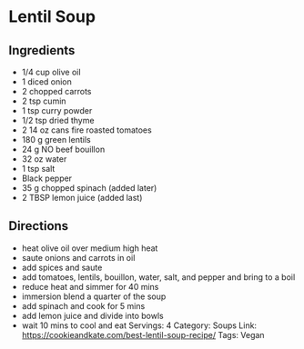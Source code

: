 # Lentil Soup
## Ingredients
- 1/4 cup olive oil
- 1 diced onion
- 2 chopped carrots
- 2 tsp cumin
- 1 tsp curry powder
- 1/2 tsp dried thyme
- 2 14 oz cans fire roasted tomatoes
- 180 g green lentils
- 24 g NO beef bouillon
- 32 oz water
- 1 tsp salt
- Black pepper
- 35 g chopped spinach (added later)
- 2 TBSP lemon juice (added last)
## Directions
- heat olive oil over medium high heat
- saute onions and carrots in oil
- add spices and saute
- add tomatoes, lentils, bouillon, water, salt, and pepper and bring to a boil
- reduce heat and simmer for 40 mins
- immersion blend a quarter of the soup
- add spinach and cook for 5 mins
- add lemon juice and divide into bowls
- wait 10 mins to cool and eat
Servings: 4
Category: Soups
Link: https://cookieandkate.com/best-lentil-soup-recipe/
Tags: Vegan
